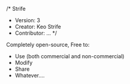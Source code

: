 /* Strife
 * Version: 3
 * Creator: Keo Strife
 * Contributor: ...
 */

Completely open-source, Free to:
- Use (both commercial and non-commercial)
- Modify
- Share
- Whatever....